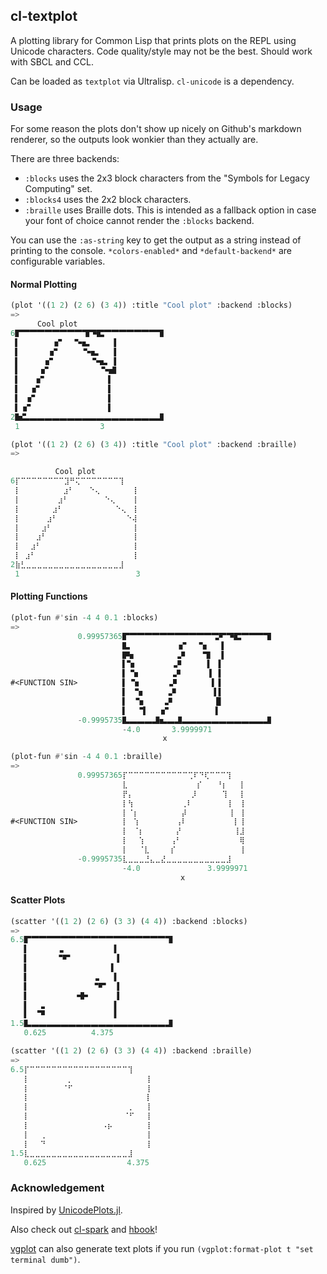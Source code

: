 ## cl-textplot
A plotting library for Common Lisp that prints plots on the REPL using Unicode characters. Code quality/style may not be the best. Should work with SBCL and CCL.

Can be loaded as `textplot` via Ultralisp. `cl-unicode` is a dependency.

### Usage
For some reason the plots don't show up nicely on Github's markdown renderer, so the outputs look wonkier than they actually are.

There are three backends:
* `:blocks`  uses the 2x3 block characters from the "Symbols for Legacy Computing" set.
* `:blocks4`  uses the 2x2 block characters.
* `:braille` uses Braille dots. This is intended as a fallback option in case your font of choice cannot render the `:blocks` backend.

You can use the `:as-string` key to get the output as a string instead of printing to the console. `*colors-enabled*` and `*default-backend*` are configurable variables.

#### Normal Plotting
```lisp
(plot '((1 2) (2 6) (3 4)) :title "Cool plot" :backend :blocks)
=>
      Cool plot
6🬕🬂🬂🬂🬂🬂🬂🬂🬂🬨🬊🬴🬂🬂🬂🬂🬂🬂🬂🬨
 ▌       🬦🬀  🬈🬱     ▐
 ▌      🬦🬀     🬈🬱   ▐
 ▌     🬦🬀        🬈🬱 ▐
 ▌    🬦🬀           🬈🬻
 ▌   🬦🬀             ▐
 ▌  🬦🬀              ▐
 ▌ 🬦🬀               ▐
 ▌🬦🬀                ▐
2🬺🬮🬭🬭🬭🬭🬭🬭🬭🬭🬭🬭🬭🬭🬭🬭🬭🬭🬭🬷
 1                  3
 ```

```lisp
(plot '((1 2) (2 6) (3 4)) :title "Cool plot" :backend :braille)
=>

          Cool plot
6⡏⠉⠉⠉⠉⠉⠉⠉⠉⣹⠛⢍⠉⠉⠉⠉⠉⠉⠉⢹
 ⡇⠀⠀⠀⠀⠀⠀⠀ ⣰⠃⠀ ⠀⠑⢄ ⠀⠀⠀⠀⠀⢸
 ⡇⠀⠀⠀⠀⠀⠀ ⣰⠃⠀⠀  ⠀⠀⠀⠑⢄⠀⠀⠀⢸
 ⡇⠀⠀⠀⠀⠀ ⣰⠃⠀⠀⠀  ⠀⠀⠀⠀⠀⠑⢄⠀⢸
 ⡇⠀⠀⠀⠀ ⣰⠃⠀⠀⠀⠀  ⠀⠀⠀⠀⠀⠀⠀⠑⢼
 ⡇⠀⠀⠀ ⣰⠃⠀⠀⠀⠀⠀  ⠀⠀⠀⠀⠀⠀⠀⠀⢸
 ⡇⠀⠀ ⣰⠃⠀⠀⠀⠀⠀⠀  ⠀⠀⠀⠀⠀⠀⠀⠀⢸
 ⡇⠀ ⣰⠃⠀⠀⠀⠀⠀⠀⠀  ⠀⠀⠀⠀⠀⠀⠀⠀⢸
 ⡇ ⣰⠃⠀⠀⠀⠀⠀⠀⠀⠀  ⠀⠀⠀⠀⠀⠀⠀⠀⢸
2⣷⣃⣀⣀⣀⣀⣀⣀⣀⣀⣀⣀⣀⣀⣀⣀⣀⣀⣀⣸
 1                          3
```

#### Plotting Functions
```lisp
(plot-fun #'sin -4 4 0.1 :blocks)
=>
               0.99957365🬕🬂🬂🬂🬂🬂🬂🬂🬂🬂🬂🬂🬡🬆🬊🬴🬂🬂🬂🬨
                         🬲           🬔  🬁🬓  ▐
                         🬝🬓         🬘    🬨  ▐
                         ▌🬧        🬞🬄     ▌ ▐
                         ▌🬁🬓       🬘      ▐ ▐
#<FUNCTION SIN>          ▌ 🬧      🬞🬄       ▌▐
                         ▌ 🬁🬓     🬘        ▐▐
                         ▌  🬧    🬞🬄         █
                         ▌  🬁▌   🬔          ▐
               -0.9995735🬲🬭🬭🬭🬷🬱🬭🬷🬭🬭🬭🬭🬭🬭🬭🬭🬭🬭🬭🬷
                         -4.0       3.9999971
                                  x
```
```lisp
(plot-fun #'sin -4 4 0.1 :braille)
=>
               0.99957365⡏⠉⠉⠉⠉⠉⠉⠉⠉⠉⠉⠉⢉⠏⠙⢏⠉⠉⠉⢹
                         ⣇⠀⠀⠀ ⠀⠀⠀⠀⠀ ⠀⠀⠀⡎  ⠀⠘⡆⠀⠀⢸
                         ⡟⡄⠀⠀ ⠀⠀⠀⠀⠀ ⠀⠀⡸⠀  ⠀⠀⢹⠀⠀⢸
                         ⡇⢳⠀⠀ ⠀⠀⠀⠀⠀⠀⢀⠇  ⠀⠀⠀⠀⠀⡇⠀⢸
                         ⡇⠈⡆⠀ ⠀⠀⠀⠀⠀⠀⡼⠀  ⠀⠀⠀⠀⠀⢸⠀⢸
#<FUNCTION SIN>          ⡇⠀⢱⠀⠀ ⠀⠀⠀⠀⢠⠇⠀  ⠀⠀⠀⠀⠀⠀⡇⢸
                         ⡇⠀⠈⡆⠀ ⠀⠀⠀⠀⡜⠀ ⠀ ⠀⠀⠀⠀⠀⠀⢸⣸
                         ⡇⠀⠀⢱⠀⠀ ⠀⠀⢠⠃ ⠀⠀ ⠀⠀⠀⠀⠀⠀⠀⢿
                         ⡇⠀⠀⠈⣇⠀ ⠀⠀⡎⠀ ⠀⠀ ⠀⠀⠀⠀⠀⠀⠀⢸
               -0.9995735⣇⣀⣀⣀⣘⣄⣀⣜⣀⣀⣀⣀⣀⣀⣀⣀⣀⣀⣀⣸
                         -4.0               3.9999971
                                      x
```

#### Scatter Plots
```lisp
(scatter '((1 2) (2 6) (3 3) (4 4)) :backend :blocks)
=>
6.5🬕🬂🬂🬂🬂🬂🬂🬂🬂🬂🬂🬂🬂🬂🬂🬂🬂🬂🬂🬨
   ▌       🬏          ▐
   ▌      🬁🬆          ▐
   ▌                  ▐
   ▌               🬏  ▐
   ▌              🬁🬆  ▐
   ▌          🬇🬛      ▐
   ▌  🬞               ▐
   ▌  🬊               ▐
1.5🬲🬭🬭🬭🬭🬭🬭🬭🬭🬭🬭🬭🬭🬭🬭🬭🬭🬭🬭🬷
   0.625          4.375
```
```lisp
(scatter '((1 2) (2 6) (3 3) (4 4)) :backend :braille)
=>
6.5⡏⠉⠉⠉⠉⠉⠉⠉⠉⠉⠉⠉⠉⠉⠉⠉⠉⠉⠉⢹
   ⡇⠀⠀⠀⠀⠀⠀⠀⡀⠀⠀⠀⠀⠀⠀⠀⠀    ⠀⠀⢸
   ⡇⠀⠀⠀⠀⠀⠀⠈⠋⠀⠀⠀⠀⠀⠀⠀⠀    ⠀⠀⢸
   ⡇⠀⠀⠀⠀⠀⠀⠀⠀⠀⠀⠀⠀⠀⠀    ⠀⠀ ⠀⢸
   ⡇⠀⠀⠀⠀⠀⠀⠀⠀⠀⠀    ⠀⠀⠀⠀⠀⡀⠀⠀⢸
   ⡇⠀⠀⠀⠀⠀⠀⠀⠀⠀⠀    ⠀⠀⠀⠀⠈⠋⠀⠀⢸
   ⡇⠀⠀⠀⠀⠀⠀⠀⠀    ⠀⠀⠠⡦⠀⠀⠀⠀⠀⠀⢸
   ⡇⠀⠀⢀⠀⠀⠀⠀⠀⠀⠀    ⠀⠀⠀⠀⠀⠀⠀⠀⢸
   ⡇⠀⠀⠙⠀⠀⠀⠀⠀⠀⠀⠀⠀    ⠀⠀⠀⠀⠀⠀⢸
1.5⣇⣀⣀⣀⣀⣀⣀⣀⣀⣀⣀⣀⣀⣀⣀⣀⣀⣀⣀⣸
   0.625                  4.375
```

### Acknowledgement
Inspired by [UnicodePlots.jl](https://github.com/JuliaPlots/UnicodePlots.jl).

Also check out [cl-spark](https://github.com/tkych/cl-spark) and [hbook](https://github.com/eigenhombre/hbook)!

[vgplot](https://github.com/volkers/vgplot) can also generate text plots if you run `(vgplot:format-plot t "set terminal dumb")`.

